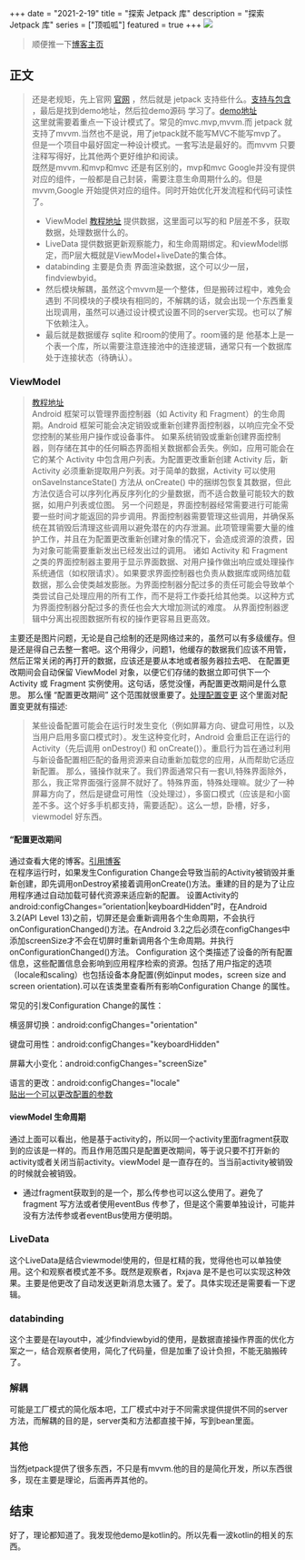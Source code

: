 +++
date = "2021-2-19"
title = "探索 Jetpack 库"
description = "探索 Jetpack 库"
series = ["顶呱呱"]
featured = true
+++
![](https://gitee.com/lalalaxiaowifi/pictures/raw/master/image/%E6%97%A5%E5%B8%B8%E6%90%AC%E7%A0%96%E5%A4%B4.png)
> 顺便推一下[博客主页](http://lalalaxiaowifi.gitee.io/pictures/) 
## 正文
> 还是老规矩，先上官网 [官网](https://developer.android.google.cn/jetpack)
> ，然后就是 jetpack 支持些什么。[支持与包含](https://developer.android.google.cn/jetpack/androidx/explorer)
> ，最后是找到demo地址，然后拉demo源码 学习了。[demo地址](https://github.com/android/sunflower)
> <br> 这里就需要着重点一下设计模式了。常见的mvc.mvp,mvvm.而 jetpack 就支持了mvvm.当然也不是说，用了jetpack就不能写MVC不能写mvp了。
> 但是一个项目中最好固定一种设计模式。一套写法是最好的。而mvvm 只要注释写得好，比其他两个更好维护和阅读。
> <br> 既然是mvvm.和mvp和mvc 还是有区别的，mvp和mvc Google并没有提供对应的组件，一般都是自己封装，需要注意生命周期什么的。但是mvvm,Google 开始提供对应的组件。同时开始优化开发流程和代码可读性了。
> * ViewModel [教程地址](https://developer.android.google.cn/topic/libraries/architecture/viewmodel) 提供数据，这里面可以写的和 P层差不多，获取数据，处理数据什么的。
> * LiveData  提供数据更新观察能力，和生命周期绑定。和viewModel绑定，而P层大概就是ViewModel+liveDate的集合体。
> * databinding  主要是负责 界面渲染数据，这个可以少一层，findviewbyid。
> * 然后模块解耦，虽然这个mvvm是一个整体，但是搬砖过程中，难免会遇到 不同模块的子模块有相同的，不解耦的话，就会出现一个东西重复出现调用，虽然可以通过设计模式设置不同的server实现。也可以了解下依赖注入。
> * 最后就是数据缓存 sqlite 和room的使用了。room骚的是 他基本上是一个表一个库，所以需要注意连接池中的连接逻辑，通常只有一个数据库处于连接状态（待确认）。
### ViewModel
>  [教程地址](https://developer.android.google.cn/topic/libraries/architecture/viewmodel) 
> <br> Android 框架可以管理界面控制器（如 Activity 和 Fragment）的生命周期。Android 框架可能会决定销毁或重新创建界面控制器，以响应完全不受您控制的某些用户操作或设备事件。
> 如果系统销毁或重新创建界面控制器，则存储在其中的任何瞬态界面相关数据都会丢失。例如，应用可能会在它的某个 Activity 中包含用户列表。为配置更改重新创建 Activity 后，新 Activity 必须重新提取用户列表。对于简单的数据，Activity 可以使用 onSaveInstanceState() 方法从 onCreate() 中的捆绑包恢复其数据，但此方法仅适合可以序列化再反序列化的少量数据，而不适合数量可能较大的数据，如用户列表或位图。
> 另一个问题是，界面控制器经常需要进行可能需要一些时间才能返回的异步调用。界面控制器需要管理这些调用，并确保系统在其销毁后清理这些调用以避免潜在的内存泄漏。此项管理需要大量的维护工作，并且在为配置更改重新创建对象的情况下，会造成资源的浪费，因为对象可能需要重新发出已经发出过的调用。
> 诸如 Activity 和 Fragment 之类的界面控制器主要用于显示界面数据、对用户操作做出响应或处理操作系统通信（如权限请求）。如果要求界面控制器也负责从数据库或网络加载数据，那么会使类越发膨胀。为界面控制器分配过多的责任可能会导致单个类尝试自己处理应用的所有工作，而不是将工作委托给其他类。以这种方式为界面控制器分配过多的责任也会大大增加测试的难度。
> 从界面控制器逻辑中分离出视图数据所有权的操作更容易且更高效。

主要还是图片问题，无论是自己绘制的还是网络过来的，虽然可以有多级缓存。但是还是得自己去整一套吧。这个用得少，问题1，他缓存的数据我们应该不用管，然后正常关闭的再打开的数据，应该还是要从本地或者服务器拉去吧、
在配置更改期间会自动保留 ViewModel 对象，以便它们存储的数据立即可供下一个 Activity 或 Fragment 实例使用。这句话，感觉没懂，再配置更改期间是什么意思。
那么懂 “配置更改期间” 这个范围就很重要了。[处理配置变更](https://developer.android.google.cn/guide/topics/resources/runtime-changes)
这个里面对配置变更就有描述:<br>
> 某些设备配置可能会在运行时发生变化（例如屏幕方向、键盘可用性，以及当用户启用多窗口模式时）。发生这种变化时，Android 会重启正在运行的 Activity（先后调用 onDestroy() 和 onCreate()）。重启行为旨在通过利用与新设备配置相匹配的备用资源来自动重新加载您的应用，从而帮助它适应新配置。
那么，骚操作就来了。我们界面通常只有一套UI,特殊界面除外，那么，我正常界面强行竖屏不就好了。特殊界面，特殊处理嘛。就少了一种屏幕方向了，然后是键盘可用性（没处理过），多窗口模式（应该是和小窗差不多。这个好多手机都支持，需要适配）。这么一想，卧槽，好多，viewmodel 好东西。
#### “配置更改期间
通过查看大佬的博客。[引用博客](https://www.cnblogs.com/aiguozhe/p/3871485.html) <br>
在程序运行时，如果发生Configuration Change会导致当前的Activity被销毁并重新创建，即先调用onDestroy紧接着调用onCreate()方法。重建的目的是为了让应用程序通过自动加载可替代资源来适应新的配置。
设置Activity的android:configChanges=”orientation|keyboardHidden”时，在Android 3.2(API Level 13)之前，切屏还是会重新调用各个生命周期，不会执行onConfigurationChanged()方法。在Android 3.2之后必须在configChanges中添加screenSize才不会在切屏时重新调用各个生命周期。并执行onConfigurationChanged()方法。
Configuration 这个类描述了设备的所有配置信息，这些配置信息会影响到应用程序检索的资源。包括了用户指定的选项（locale和scaling）也包括设备本身配置(例如input modes，screen size  and  screen orientation).可以在该类里查看所有影响Configuration Change 的属性。

常见的引发Configuration Change的属性：

横竖屏切换：android:configChanges="orientation"

键盘可用性：android:configChanges="keyboardHidden"

屏幕大小变化：android:configChanges="screenSize"

语言的更改：android:configChanges="locale"
<br> [贴出一个可以更改配置的参数](https://developer.android.google.cn/reference/android/content/res/Configuration#lfields)
#### viewModel 生命周期
通过上面可以看出，他是基于activity的，所以同一个activity里面fragment获取到的应该是一样的。而且作用范围只是配置更改期间，等于说只要不打开新的activity或者关闭当前activity。viewModel 是一直存在的。当当前activity被销毁的时候就会被销毁。
* 通过fragment获取到的是一个，那么传参也可以这么使用了。避免了fragment 写方法或者使用eventBus 传参了，但是这个需要单独设计，可能并没有方法传参或者eventBus使用方便明朗。
### LiveData
这个LiveData是结合viewmodel使用的，但是杠精的我，觉得他也可以单独使用。这个和观察者模式差不多。既然是观察者，Rxjava 是不是也可以实现这种效果。主要是他更改了自动发送更新消息太骚了。爱了。具体实现还是需要看一下逻辑。
### databinding
这个主要是在layout中，减少findviewbyid的使用，是数据直接操作界面的优化方案之一，结合观察者使用，简化了代码量，但是加重了设计负担，不能无脑搬砖了。
### 解耦 
可能是工厂模式的简化版本吧，工厂模式中对于不同需求提供提供不同的server方法，而解耦的目的是，server类和方法都直接干掉，写到bean里面。
### 其他
当然jetpack提供了很多东西，不只是有mvvm.他的目的是简化开发，所以东西很多，现在主要是理论，后面再弄其他的。
## 结束
好了，理论都知道了。我发现他demo是kotlin的。所以先看一波kotlin的相关的东西。